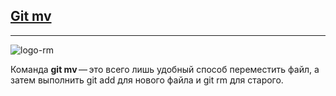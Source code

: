 ## [Git mv](./readme.md)
_ _ _
![logo-rm](https://png.pngtree.com/thumb_back/fh260/background/20220509/pngtree-brain-with-circuit-and-programmer-image_1221604.jpg)

Команда **git mv** — это всего лишь удобный способ переместить файл, а затем выполнить git add для нового файла и git rm для старого.